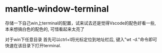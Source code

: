 # mantle-window-terminal
存储一下自己win上terminal的配置，试来试去还是觉得Vscode的配色好看一些, 本来想搞白色的配色的, 可惜看起来太亮了

对于win下任意目录 首先可以ctrl+l将光标定位到地址栏后, 键入"wt -d."命令即可快速在该目录下打开terminal.
